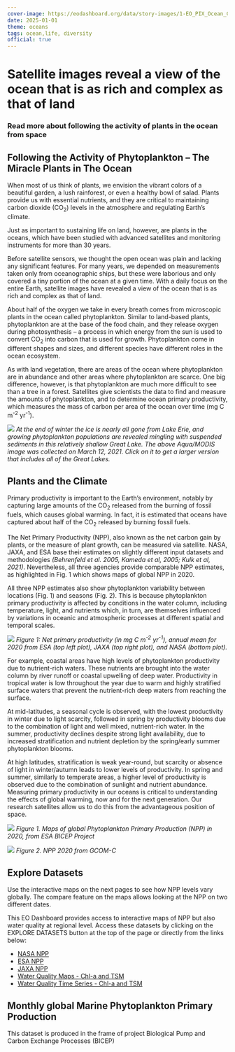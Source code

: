 ```yaml
---
cover-image: https://eodashboard.org/data/story-images/1-EO_PIX_Ocean_COVER_Photo.jpeg
date: 2025-01-01
theme: oceans
tags: ocean,life, diversity
official: true
---
```

#   Satellite images reveal a view of the ocean that is as rich and complex as that of land <!--{ as="img" mode="hero" src="https://eodashboard.org/data/story-images/1-EO_PIX_Ocean_COVER_Photo.jpeg" }-->
### Read more about following the activity of plants in the ocean from space <!--{ style="font-size:1.5rem;opacity:0.7;margin-top:1rem;" }-->

## Following the Activity of Phytoplankton – The Miracle Plants in The Ocean

When most of us think of plants, we envision the vibrant colors of a beautiful garden, a lush rainforest, or even a healthy bowl of salad. Plants provide us with essential nutrients, and they are critical to maintaining carbon dioxide (CO<sub>2</sub>) levels in the atmosphere and regulating Earth’s climate.

Just as important to sustaining life on land, however, are plants in the oceans, which have been studied with advanced satellites and monitoring instruments for more than 30 years.

Before satellite sensors, we thought the open ocean was plain and lacking any significant features. For many years, we depended on measurements taken only from oceanographic ships, but these were laborious and only covered a tiny portion of the ocean at a given time. With a daily focus on the entire Earth, satellite images have revealed a view of the ocean that is as rich and complex as that of land.

About half of the oxygen we take in every breath comes from microscopic plants in the ocean called phytoplankton. Similar to land-based plants, phytoplankton are at the base of the food chain, and they release oxygen during photosynthesis – a process in which energy from the sun is used to convert CO<sub>2</sub> into carbon that is used for growth. Phytoplankton come in different shapes and sizes, and different species have different roles in the ocean ecosystem.

As with land vegetation, there are areas of the ocean where phytoplankton are in abundance and other areas where phytoplankton are scarce. One big difference, however, is that phytoplankton are much more difficult to see than a tree in a forest. Satellites give scientists the data to find and measure the amounts of phytoplankton, and to determine ocean primary productivity, which measures the mass of carbon per area of the ocean over time (mg C m<sup>-2</sup> yr<sup>-1</sup>).

![](https://www.eodashboard.org/data/story-images/A2021071.LakeErie.crop.small.jpg)
*At the end of winter the ice is nearly all gone from Lake Erie, and growing phytoplankton populations are revealed mingling with suspended sediments in this relatively shallow Great Lake. The above Aqua/MODIS image was collected on March 12, 2021. Click on it to get a larger version that includes all of the Great Lakes.*

## Plants and the Climate

Primary productivity is important to the Earth’s environment, notably by capturing large amounts of the CO<sub>2</sub> released from the burning of fossil fuels, which causes global warming. In fact, it is estimated that oceans have captured about half of the CO<sub>2</sub> released by burning fossil fuels.

The Net Primary Productivity (NPP), also known as the net carbon gain by plants, or the measure of plant growth, can be measured via satellite. NASA, JAXA, and ESA base their estimates on slightly different input datasets and methodologies *(Behrenfeld et al. 2005, Kameda et al, 2005; Kulk et al, 2021)*. Nevertheless, all three agencies provide comparable NPP estimates, as highlighted in Fig. 1 which shows maps of global NPP in 2020.

All three NPP estimates also show phytoplankton variability between locations (Fig. 1) and seasons (Fig. 2). This is because phytoplankton primary productivity is affected by conditions in the water column, including temperature, light, and nutrients which, in turn, are themselves influenced by variations in oceanic and atmospheric processes at different spatial and temporal scales.

![](https://www.eodashboard.org/data/story-images/Ocean%20joint%20figure%201.png)
*Figure 1: Net primary productivity (in mg C m<sup>-2</sup> yr<sup>-1</sup>), annual mean for 2020 from ESA (top left plot), JAXA (top right plot), and NASA (bottom plot).*

For example, coastal areas have high levels of phytoplankton productivity due to nutrient-rich waters. These nutrients are brought into the water column by river runoff or coastal upwelling of deep water. Productivity in tropical water is low throughout the year due to warm and highly stratified surface waters that prevent the nutrient-rich deep waters from reaching the surface.

At mid-latitudes, a seasonal cycle is observed, with the lowest productivity in winter due to light scarcity, followed in spring by productivity blooms due to the combination of light and well mixed, nutrient-rich water. In the summer, productivity declines despite strong light availability, due to increased stratification and nutrient depletion by the spring/early summer phytoplankton blooms.

At high latitudes, stratification is weak year-round, but scarcity or absence of light in winter/autumn leads to lower levels of productivity. In spring and summer, similarly to temperate areas, a higher level of productivity is observed due to the combination of sunlight and nutrient abundance. Measuring primary productivity in our oceans is critical to understanding the effects of global warming, now and for the next generation. Our research satellites allow us to do this from the advantageous position of space.

![](https://www.eodashboard.org/data/story-images/1-EO_Dashboard_Water_Quality_Phytoplankton_Production.gif)
*Figure 1. Maps of global Phytoplankton Primary Production (NPP) in 2020, from ESA BICEP Project*

![](https://www.eodashboard.org/data/story-images/NPP_2020a.gif)
*Figure 2. NPP 2020 from GCOM-C*

## Explore Datasets

Use the interactive maps on the next pages to see how NPP levels vary globally. The compare feature on the maps allows looking at the NPP on two different dates.

This EO Dashboard provides access to interactive maps of NPP but also water quality at regional level. Access these datasets by clicking on the EXPLORE DATASETS button at the top of the page or directly from the links below:

- [NASA NPP](https://www.eodashboard.org/?poi=W11-NPPN)
- [ESA NPP](https://www.eodashboard.org/?poi=NPP-NPP)
- [JAXA NPP](https://www.eodashboard.org/?poi=World-N11)
- [Water Quality Maps - Chl-a and TSM](https://www.eodashboard.org/?poi=US04-N3a2&indicator=N3a2)
- [Water Quality Time Series - Chl-a and TSM](https://www.eodashboard.org/?poi=IT10-N3b&indicator=N3b)

## Monthly global Marine Phytoplankton Primary Production

This dataset is produced in the frame of project Biological Pump and Carbon Exchange Processes (BICEP)


